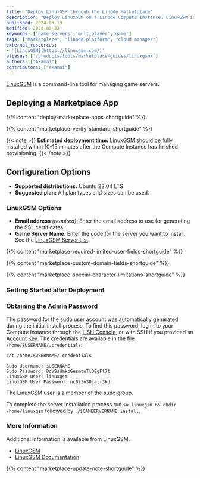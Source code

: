 ```yaml
---
title: "Deploy LinuxGSM through the Linode Marketplace"
description: "Deploy LinuxGSM on a Linode Compute Instance. LinuxGSM is a command line utility for managing multiplayer game servers."
published: 2024-03-19
modified: 2024-03-22
keywords: ['game servers','multiplayer','game']
tags: ["marketplace", "linode platform", "cloud manager"]
external_resources:
- '[LinuxGSM](https://linuxgsm.com/)'
aliases: ['/products/tools/marketplace/guides/linuxgsm/']
authors: ["Akamai"]
contributors: ["Akamai"]
---
```


[LinuxGSM](https://linuxgsm.com/) is a command-line tool for managing game servers.

## Deploying a Marketplace App

{{% content "deploy-marketplace-apps-shortguide" %}}

{{% content "marketplace-verify-standard-shortguide" %}}

{{< note >}}
**Estimated deployment time:** LinuxGSM should be fully installed within 10-15 minutes after the Compute Instance has finished provisioning.
{{< /note >}}

## Configuration Options

- **Supported distributions:** Ubuntu 22.04 LTS
- **Suggested plan:** All plan types and sizes can be used.

### LinuxGSM Options

- **Email address** *(required)*: Enter the email address to use for generating the SSL certificates.
- **Game Server Name**: Enter the code for the server you want to install. See the [LinuxGSM Server List](https://github.com/GameServerManagers/LinuxGSM/blob/master/lgsm/data/serverlist.csv).

{{% content "marketplace-required-limited-user-fields-shortguide" %}}

{{% content "marketplace-custom-domain-fields-shortguide" %}}

{{% content "marketplace-special-character-limitations-shortguide" %}}

### Getting Started after Deployment

### Obtaining the Admin Password

The password for the sudo user account was automatically generated during the initial install process. To find this password, log in to your Compute Instance through the [LISH Console](/docs/products/compute/compute-instances/guides/lish/#through-cloud-manager-weblish), or with SSH if you provided an [Account Key](/docs/products/platform/accounts/guides/manage-ssh-keys/). The credentials are available in the file `/home/$USERNAME/.credentials`:

```command
cat /home/$USERNAME/.credentials
```

```output
Sudo Username: $USERNAME
Sudo Password: 0oVSsWmkbGesmtuTlOEgFl7t
LinuxGSM User: linuxgsm
LinuxGSM User Password: nc023n30cal-3kd
```

The LinuxGSM user is a member of the sudo group.

To complete the server installation process run `su linuxgsm && chdir /home/linuxgsm` followed by `./$GAMEERVERNAME install`.

### More Information

Additional information is available from LinuxGSM.

- [LinuxGSM](https://linuxgsm.com/)
- [LinuxGSM Documentation](https://docs.linuxgsm.com/)

{{% content "marketplace-update-note-shortguide" %}}